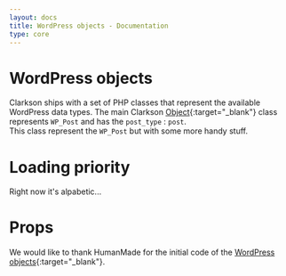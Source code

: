 ```yaml
---
layout: docs
title: WordPress objects - Documentation
type: core
---
```

# WordPress objects
Clarkson ships with a set of PHP classes that represent the available WordPress data types.
The main Clarkson [Object](https://github.com/level-level/Clarkson-Core/blob/master/post-objects/Clarkson_Object.php){:target="_blank"} class represents `WP_Post` and has the `post_type` : `post`.  
This class represent the `WP_Post` but with some more handy stuff.

# Loading priority
Right now it's alpabetic...

# Props
We would like to thank HumanMade for the initial code of the [WordPress objects](https://github.com/humanmade/WordPress-Objects){:target="_blank"}.
